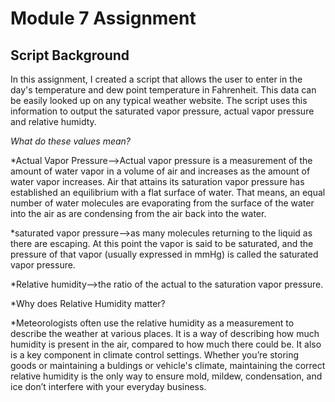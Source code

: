 # Module 7 Assignment
## Script Background
In this assignment, I created a script that allows the user to enter in the day's temperature and dew point temperature in Fahrenheit. This data can be easily looked up on any typical weather website. The script uses this information to output the saturated vapor pressure, actual vapor pressure and relative humidty. 

*What do these values mean?*

*Actual Vapor Pressure-->Actual vapor pressure is a measurement of the amount of water vapor in a volume of air and increases as the amount of water vapor increases. Air that attains its saturation vapor pressure has established an equilibrium with a flat surface of water. That means, an equal number of water molecules are evaporating from the surface of the water into the air as are condensing from the air back into the water.

*saturated vapor pressure-->as many molecules returning to the liquid as there are escaping. At this point the vapor is said to be saturated, and the pressure of that vapor (usually expressed in mmHg) is called the saturated vapor pressure.

*Relative humidity-->the ratio of the actual to the saturation vapor pressure.

*Why does Relative Humidity matter?

*Meteorologists often use the relative humidity as a measurement to describe the weather at various places. It is a way of describing how much humidity is present in the air, compared to how much there could be. It also is a key component in climate control settings. Whether you’re storing goods or maintaining a buldings or vehicle's climate, maintaining the correct relative humidity is the only way to ensure mold, mildew, condensation, and ice don’t interfere with your everyday business.

